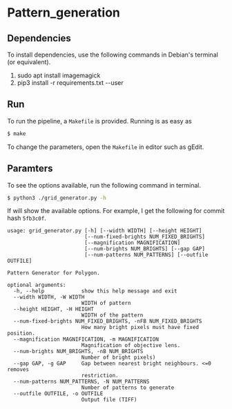 # Pattern_generation

## Dependencies

To install dependencies, use the following commands in Debian's terminal (or
equivalent).

1. sudo apt install imagemagick
2. pip3 install -r requirements.txt --user

## Run

To run the pipeline, a `Makefile` is provided. Running is as easy as

```bash
$ make 
```
To change the parameters, open the `Makefile` in editor such as gEdit.

## Paramters

To see the options available, run the following command in terminal.

```bash
$ python3 ./grid_generator.py -h
```

If will show the available options. For example, I get the following for
commit hash `5fb3c0f`.


```
usage: grid_generator.py [-h] [--width WIDTH] [--height HEIGHT]
                         [--num-fixed-brights NUM_FIXED_BRIGHTS]
                         [--magnification MAGNIFICATION]
                         [--num-brights NUM_BRIGHTS] [--gap GAP]
                         [--num-patterns NUM_PATTERNS] [--outfile OUTFILE]

Pattern Generator for Polygon.

optional arguments:
  -h, --help            show this help message and exit
  --width WIDTH, -W WIDTH
                        WIDTH of pattern
  --height HEIGHT, -H HEIGHT
                        WIDTH of the pattern
  --num-fixed-brights NUM_FIXED_BRIGHTS, -nFB NUM_FIXED_BRIGHTS
                        How many bright pixels must have fixed position.
  --magnification MAGNIFICATION, -m MAGNIFICATION
                        Magnification of objective lens.
  --num-brights NUM_BRIGHTS, -nB NUM_BRIGHTS
                        Number of bright pixels)
  --gap GAP, -g GAP     Gap between nearest bright neighbours. <=0 removes
                        restriction.
  --num-patterns NUM_PATTERNS, -N NUM_PATTERNS
                        Number of patterns to generate
  --outfile OUTFILE, -o OUTFILE
                        Output file (TIFF)

```
